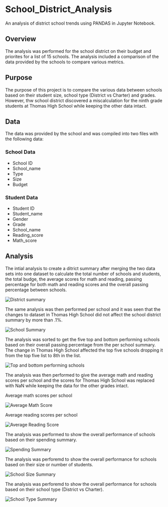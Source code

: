 # School_District_Analysis
An analysis of district school trends using PANDAS in Jupyter Notebook.

## Overview
The analysis was performed for the school district on their budget and priorites for a list of 15 schools. The analysis included a comparison of the data provided by the schools to compare various metrics.

## Purpose
The purpose of this project is to compare the various data between schools based on their student size, school type (District vs Charter) and grades. However, thw school district discovered a miscalculation for the ninth grade students at Thomas High School while keeping the other data intact.

## Data
The data was provided by the school and was compiled into two files with the following data:
### School Data
* School ID
* School_name
* Type
* Size
* Budget
### Student Data
* Student ID	
* Student_name	
* Gender	
* Grade	
* School_name	
* Reading_score	
* Math_score

## Analysis
The intial analysis to create a ditrict summary after merging the two data sets into one dataset to calculate the total number of schools and students, the total budge, the average scores for math and reading, passing percentage for both math and reading scores and the overall passing percentage between schools.

![District summary](https://user-images.githubusercontent.com/94252681/156941076-5b316619-6c47-4513-97a9-5301bfcdede0.png)

The same analysis was then performed per school and it was seen that the changes to dataset in Thomas High School did not affect the school district summary by more than .1%.

![School Summary](https://user-images.githubusercontent.com/94252681/156942042-a9cfdbd4-b75b-4c99-b61d-cff80751cfa5.png)

The analysis was sorted to get the five top and bottom performing schools based on their overall passing percentage from the per school summary. The change in Thomas High School affected the top five schools dropping it from the top five list to 8th in the list.

![Top and bottom performing schools](https://user-images.githubusercontent.com/94252681/156942198-500fc1f4-06ac-432b-bfcd-47eaf6bc4745.png)

The analysis was then performed to give the average math and reading scores per school and the scores for Thomas High School was replaced with NaN while keeping the data for the other grades intact.

Average math scores per school

![Average Math Score](https://user-images.githubusercontent.com/94252681/156942414-725257b7-0316-4454-879f-1d418cf488c1.png) 

Average reading scores per school

![Average Reading Score](https://user-images.githubusercontent.com/94252681/156942423-da4dd3b0-1eb7-4af6-94e2-2d7823940565.png)

The analysis was performed to show the overall performance of schools based on their spending summary.

![Spending Summary](https://user-images.githubusercontent.com/94252681/156942717-19213e56-8805-457f-bceb-921f2bdd14e9.png)


The analysis was perforemd to show the overall performance for schools based on their size or number of students.

![School Size Summary](https://user-images.githubusercontent.com/94252681/156942777-4ee460c2-25ef-46c4-9b2d-84298bc996bf.png)

The analysis was perforemd to show the overall performance for schools based on their school type (District vs Charter).

![School Type Summary](https://user-images.githubusercontent.com/94252681/156942850-faf94777-c784-4839-b7e3-f080389ed379.png)

